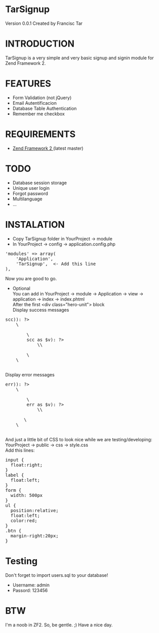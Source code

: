 TarSignup
==========
Version 0.0.1 Created by Francisc Tar

INTRODUCTION
=============
TarSignup is a very simple and very basic signup and signin module for Zend Framework 2.

FEATURES
========
- Form Validation (not jQuery)
- Email Autentificacion
- Database Table Authentication
- Remember me checkbox

REQUIREMENTS
=============
- <a href="https://github.com/zendframework/zf2">Zend Framework 2 </a> (latest master)

TODO
=====
- Database session storage
- Unique user login
- Forgot password
- Multilanguage
- ...

INSTALATION
============
- Copy TarSignup folder in YourProject -> module
- In YourProject -> config -> application.config.php
<pre>
'modules' => array(
    'Application',
    'TarSignup',  <- Add this line
),
</pre>

Now you are good to go.

- Optional<br />
You can add in YourProject -> module -> Application -> view -> application -> index -> index.phtml<br />
After the first \<div class="hero-unit"\> block<br />
Display success messages
<pre>
<?php if(!empty($this->scc)): ?>
    \<div class="span10"\>
        \<ul\>
        <?php foreach ($this->scc as $v): ?>
            \<li\><?php echo $v; ?>\</li\>
        <?php endforeach; ?>
        \</ul\>
    \</div\>
<?php endif; ?>
</pre>
Display error messages
<pre>
<?php if(!empty($this->err)): ?>
    \<div class="span10"\>
        \<ul\>
        <?php foreach ($this->err as $v): ?>
            \<li\><?php echo $v; ?>\</li\>
        <?php endforeach; ?>
       \</ul\>
    \</div\>
<?php endif; ?>
</pre>

And just a little bit of CSS to look nice while we are testing/developing:<br />
YourProject -> public -> css -> style.css<br />
Add this lines:
<pre>
input {
  float:right;
}
label {
  float:left;
}
form {
  width: 500px
}
ul {
  position:relative;
  float:left;
  color:red;
}
.btn {
  margin-right:20px;
}
</pre>

Testing
========
Don't forget to import users.sql to your database!
- Username: admin
- Passord:  123456

BTW
====
I'm a noob in ZF2. So, be gentle. ;) Have a nice day.